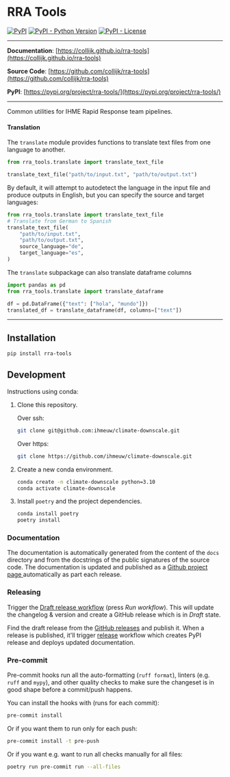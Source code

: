 # RRA Tools

[![PyPI](https://img.shields.io/pypi/v/rra-tools?style=flat-square)](https://pypi.python.org/pypi/rra-tools/)
[![PyPI - Python Version](https://img.shields.io/pypi/pyversions/rra-tools?style=flat-square)](https://pypi.python.org/pypi/rra-tools/)
[![PyPI - License](https://img.shields.io/pypi/l/rra-tools?style=flat-square)](https://pypi.python.org/pypi/rra-tools/)

---

**Documentation**: [https://collijk.github.io/rra-tools](https://collijk.github.io/rra-tools)

**Source Code**: [https://github.com/collijk/rra-tools](https://github.com/collijk/rra-tools)

**PyPI**: [https://pypi.org/project/rra-tools/](https://pypi.org/project/rra-tools/)

---

Common utilities for IHME Rapid Response team pipelines.

#### Translation

The `translate` module provides functions to translate text files from one
language to another.


```python
from rra_tools.translate import translate_text_file

translate_text_file("path/to/input.txt", "path/to/output.txt")
```

By default, it will attempt to autodetect the language in the input file and produce
outputs in English, but you can specify the source and target languages:

```python
from rra_tools.translate import translate_text_file
# Translate from German to Spanish
translate_text_file(
    "path/to/input.txt",
    "path/to/output.txt",
    source_language="de",
    target_language="es",
)
```

The `translate` subpackage can also translate dataframe columns

```python
import pandas as pd
from rra_tools.translate import translate_dataframe

df = pd.DataFrame({"text": ["hola", "mundo"]})
translated_df = translate_dataframe(df, columns=["text"])
```


---

## Installation

```sh
pip install rra-tools
```

## Development

Instructions using conda:

1. Clone this repository.

    Over ssh:
    ```sh
    git clone git@github.com:ihmeuw/climate-downscale.git
    ```

    Over https:
    ```sh
    git clone https://github.com/ihmeuw/climate-downscale.git
    ```

2. Create a new conda environment.

    ```sh
    conda create -n climate-downscale python=3.10
    conda activate climate-downscale
    ```

3. Install `poetry` and the project dependencies.

    ```sh
    conda install poetry
    poetry install
    ```

### Documentation

The documentation is automatically generated from the content of the `docs` directory and from the docstrings
 of the public signatures of the source code. The documentation is updated and published as a [Github project page
 ](https://pages.github.com/) automatically as part each release.

### Releasing

Trigger the [Draft release workflow](https://github.com/collijk/rra-tools/actions/workflows/draft_release.yml)
(press _Run workflow_). This will update the changelog & version and create a GitHub release which is in _Draft_ state.

Find the draft release from the
[GitHub releases](https://github.com/collijk/rra-tools/releases) and publish it. When
 a release is published, it'll trigger [release](https://github.com/collijk/rra-tools/blob/master/.github/workflows/release.yml) workflow which creates PyPI
 release and deploys updated documentation.

### Pre-commit

Pre-commit hooks run all the auto-formatting (`ruff format`), linters (e.g. `ruff` and `mypy`), and other quality
 checks to make sure the changeset is in good shape before a commit/push happens.

You can install the hooks with (runs for each commit):

```sh
pre-commit install
```

Or if you want them to run only for each push:

```sh
pre-commit install -t pre-push
```

Or if you want e.g. want to run all checks manually for all files:

```sh
poetry run pre-commit run --all-files
```
